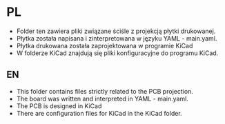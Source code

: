 # PL

- Folder ten zawiera pliki związane ściśle z projekcją płytki drukowanej.
- Płytka została napisana i zinterpretowana w języku YAML - main.yaml.
- Płytka drukowana została zaprojektowana w programie KiCad
- W folderze KiCad znajdują się pliki konfiguracyjne do programu KiCad.

## EN

- This folder contains files strictly related to the PCB projection.
- The board was written and interpreted in YAML - main.yaml.
- The PCB is designed in KiCad
- There are configuration files for KiCad in the KiCad folder.